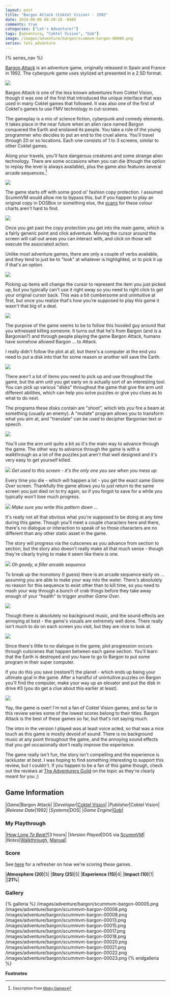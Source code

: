 ```yaml
---
layout: post
title: "Bargon Attack (Coktel Vision) - 1992"
date: 2024-08-06 06:29:18 -0400
comments: true
categories: ["Let's Adventure!"]
tags: [adventure, "Coktel Vision", "Gob"]
image: /images/adventure/bargon/scummvm-bargon-00000.png
series: lets_adventure
---
```

{% series_nav %}

[Bargon Attack](https://en.wikipedia.org/wiki/Bargon_Attack) is an adventure game, originally released in Spain and France in 1992. The cyberpunk game uses stylized art presented in a 2.5D format.

![](/images/adventure/bargon/scummvm-bargon-00001.png)

Bargon Attack is one of the less known adventures from Coktel Vision, though it was one of the first that introduced the unique interface that was used in many Coktel games that followed. It was also one of the first of Coktel's games to use FMV technology in cut-scenes.

The gameplay is a mix of science fiction, cyberpunk and comedy elements. It takes place in the near future when an alien race named Bargon conquered the Earth and enslaved its people. You take a role of the young programmer who decides to put an end to the cruel aliens. You'll travel through 20 or so locations. Each one consists of 1 to 3 screens, similar to other Coktel games.

Along your travels, you'll face dangerous creatures and some strange alien technology. There are some occasions when you can die (though the option to replay the level is always available), plus the game also features several arcade sequences.[^1]

![](/images/adventure/bargon/scummvm-bargon-00002.png)

The game starts off with some good ol' fashion copy protection. I assumed ScummVM would allow me to bypass this, but if you happen to play an original copy in DOSBox or something else, the [scans](https://amiga.abime.net/games/view/bargon-attack#scans) for these colour charts aren't hard to find.

![](/images/adventure/bargon/scummvm-bargon-00007.png)

Once you get past the copy protection you get into the main game, which is a fairly generic point and click adventure. Moving the cursor around the screen will call out areas you can interact with, and click on those will execute the associated action.

Unlike most adventure games, there are only a couple of verbs available, and they tend to just be to "look" at whatever is highlighted, or to pick it up if that's an option.

![](/images/adventure/bargon/scummvm-bargon-00003.png)

Picking up items will change the cursor to represent the item you just picked up, but you typically can't use it right away so you need to right click to get your original cursor back. This was a bit cumbersome and unintuitive at first, but once you realize that's how you're supposed to play this game it wasn't that big of a deal.

![](/images/adventure/bargon/scummvm-bargon-00011.png)

The purpose of the game seems to be to follow this hooded guy around that you witnessed killing someone. It turns out that he's from Bargon (and is a Bargonian?) and through people playing the game Bargon Attack, humans have somehow allowed Bargon ... to Attack.

I really didn't follow the plot at all, but there's a computer at the end you need to put a disk into that for some reason or another will save the Earth.

![](/images/adventure/bargon/scummvm-bargon-00012.png)

There aren't a lot of items you need to pick up and use throughout the game, but the arm unit you get early on is actually sort of an interesting tool. You can pick up various "disks" throughout the game that give the arm unit different abilities, which can help you solve puzzles or give you clues as to what to do next.

The programs these disks contain are "shoot", which lets you fire a beam at something (usually an enemy). A "mutate" program allows you to transform what you aim at, and "translate" can be used to decipher Bargonian text or speech.

![](/images/adventure/bargon/scummvm-bargon-00016.png)

You'll use the arm unit quite a bit as it's the main way to advance through the game. The other way to advance through the game is with a walkthrough as a lot of the puzzles just aren't that well designed and it's very easy to get yourself killed.

![](/images/adventure/bargon/scummvm-bargon-00009.png)
_Get used to this screen - it's the only one you see when you mess up_

Every time you die - which will happen a lot - you get the exact same _Game Over_ screen. Thankfully the game allows you to just return to the same screen you just died on to try again, so if you forgot to save for a while you typically won't lose much progress.

![](/images/adventure/bargon/scummvm-bargon-00004.png)
_Make sure you write this pattern down ..._

It's really not all that obvious what you're supposed to be doing at any time during this game. Though you'll meet a couple characters here and there, there's no dialogue or interaction to speak of so those characters are no different than any other static asset in the game.

The story will progress via the cutscenes as you advance from section to section, but the story also doesn't really make all that much sense - though they're clearly trying to make it seem like there is one.

![](/images/adventure/bargon/scummvm-bargon-00010.png)
_Oh goody, a filler arcade sequence_

To break up the monotony (I guess) there is an arcade sequence early on ... assuming you are able to make your way into the water. There's absolutely no reason for this sequence to exist other than to kill time, so you need to mash your way through a bunch of crab things before they take away enough of your "health" to trigger another _Game Over_.

![](/images/adventure/bargon/scummvm-bargon-00014.png)

Though there is absolutely no background music, and the sound effects are annoying at best - the game's visuals are extremely well done. There really isn't much to do on each screen you visit, but they are nice to look at.

![](/images/adventure/bargon/scummvm-bargon-00019.png)

Since there's little to no dialogue in the game, plot progression occurs through cutscenes that happen between each game section. You'll learn that the Earth is destroyed and you have to go to Bargon to put some program in their super computer.

If you do this you save (restore?) the planet - which ends up being your ultimate goal in the game. After a handful of unintuitive puzzles on Bargon you'll find the computer, make your way up an elevator and put the disk in drive #3 (you do get a clue about this earlier at least).

![](/images/adventure/bargon/scummvm-bargon-00024.png)

Yay, the game is over! I'm not a fan of Coktel Vision games, and so far in this review series some of the lowest scores belong to their titles. Bargon Attack is the best of these games so far, but that's not saying much.

The intro in the version I played was at least voice acted, so that was a nice touch as this game is mostly devoid of sound. There is no background music at any point throughout the game, and the annoying sound effects that you get occasionally don't really improve the experience.

The game really isn't fun, the story isn't compelling and the experience is lackluster at best. I was hoping to find something interesting to support this review, but I couldn't. If you happen to be a fan of this game though, check out the reviews at [The Adventurers Guild](https://advgamer.blogspot.com/search/label/Bargon%20Attack) on the topic as they're clearly meant for you ;)

## Game Information

|*Game*|Bargon Attack|
|*Developer*|[Coktel Vision](https://en.wikipedia.org/wiki/Coktel_Vision)|
|*Publisher*|Coktel Vision|
|*Release Date*|1992|
|*Systems*|DOS|
|*Game Engine*|[Gob](https://wiki.scummvm.org/index.php?title=Gob)|

### My Playthrough

|[*How Long To Beat?*](https://howlongtobeat.com/game/16676)|3 hours|
|*Version Played*|DOS via [ScummVM](https://www.scummvm.org/)|
|*Notes*|[Walkthrough](https://www.walkthroughking.com/text/bargonattack.aspx), [Manual](https://amiga.abime.net/manual/0001-0100/42_manual0.pdf?v=85)|

### Score

See [here](https://www.alexbevi.com/blog/2021/07/28/adventure-games-1980-1999/#scoring) for a refresher on how we're scoring these games.

|**Atmosphere (20)**|5|
|**Story (25)**|5|
|**Experience (15)**|4|
|**Impact (10)**|1|
||**21%**|

### Gallery

{% galleria %}
/images/adventure/bargon/scummvm-bargon-00005.png
/images/adventure/bargon/scummvm-bargon-00006.png
/images/adventure/bargon/scummvm-bargon-00008.png
/images/adventure/bargon/scummvm-bargon-00013.png
/images/adventure/bargon/scummvm-bargon-00015.png
/images/adventure/bargon/scummvm-bargon-00017.png
/images/adventure/bargon/scummvm-bargon-00018.png
/images/adventure/bargon/scummvm-bargon-00020.png
/images/adventure/bargon/scummvm-bargon-00021.png
/images/adventure/bargon/scummvm-bargon-00022.png
/images/adventure/bargon/scummvm-bargon-00023.png
{% endgalleria %}

**Footnotes**

[^1]: <small>Description from [Moby Games](https://www.mobygames.com/game/13178/bargon-attack/)</small>